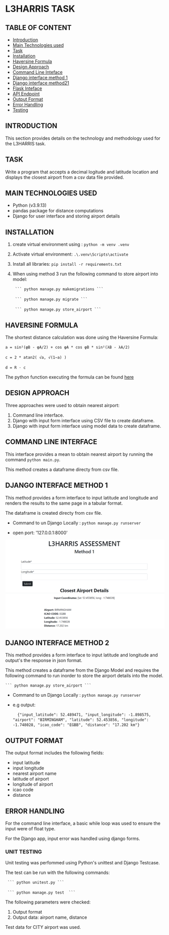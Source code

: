 # L3HARRIS TASK

## TABLE OF CONTENT 
* [Introduction](#introduction)
* [Main Technologies used](#main-technologies-used)
* [Task](#task)     
* [Installation](#installation)
* [Haversine Formula](#installation)
* [Design Approach](#design-approach)
* [Command Line Inteface](#command-line-interface)
* [Django interface method 1](#django-interface-method-1)
* [Django interface method21](#django-interface-method-2)
* [Flask Inteface](#flask-interface)
* [API Endpoint](#api-endpoint)
* [Output Format](#output-format)  
* [Error Handling](#error-handling)
* [Testing](#testing)


## INTRODUCTION 

This section provides details on the technology and methodology used for the L3HARRIS task.

## TASK

Write a program that accepts a decimal logitude and latitude location and displays the closest airport from a csv data file provided.


## MAIN TECHNOLOGIES USED

* Python (v3.9.13)
* pandas package for distance computations
* Django for user interface and storing airport details


## INSTALLATION

1. create virtual environment using :  ``` python -m venv .venv ```
2. Activate virtual environment: ``` .\.venv\Scripts\activate ```
3. Install all libraries: ``` pip install -r requirements.txt ```
4. When using method 3 run the following command to store airport into model:

        ``` python manage.py makemigrations ```

        ``` python manage.py migrate ```

        ``` python manage.py store_airport ```


## HAVERSINE FORMULA

The shortest distance calculation was done using the Haversine Formula:

    a = sin²(φB - φA/2) + cos φA * cos φB * sin²(λB - λA/2)

    c = 2 * atan2( √a, √(1−a) )

    d = R ⋅ c

The python function executing the formula can be found [here](api/utils.py)


## DESIGN APPROACH

Three approaches were used to obtain nearest airport:
1. Command line interface. 
2. Django with input form interface using CSV file to create dataframe.
3. Django with input form interface using model data to create dataframe.


## COMMAND LINE INTERFACE

This interface provides a mean to obtain nearest airport by running the command ``` python main.py ```. 

This method creates a dataframe directy from csv file.


## DJANGO INTERFACE METHOD 1

This method provides a form interface to input latitude and longitude and renders the results to the same page in a tabular format.

The dataframe is created directy from csv file.

- Command to un Django Locally : ``` python manage.py runserver ```

- open port: '127.0.0.1:8000'

![document](docs/image1.png)


## DJANGO INTERFACE METHOD 2

This method provides a form interface to input latitude and longitude and output's the response in json format.

This method creates a dataframe from the Django Model and requires the following command to run inorder to store the airport details into the model.

    ``` python manage.py store_airport ```

- Command to un Django Locally : ``` python manage.py runserver ```

- e.g output:
  
        {"input_latitude": 52.489471, "input_longitude": -1.898575, "airport": "BIRMINGHAM", "latitude": 52.453856, "longitude": -1.748028, "icao_code": "EGBB", "distance": "17.202 km"}    


## OUTPUT FORMAT

The output format includes the following fields:

- input latitude
- input longitude
- nearest airport name
- latitude of airport
- longitude of airport
- icao code
- distance

## ERROR HANDLING

For the command line interface, a basic while loop was used to ensure the input were of float type.

For the Django app, input error was handled using django forms.

### UNIT TESTING

Unit testing was perfommed using Python's unittest and Django Testcase. 

The test can be run with the following commands:

     ``` python unitest.py ```

     ``` python manage.py test  ```

The following parameters were checked:

1. Output format
2. Output data: airport name, distance

Test data for CITY airport was used.
